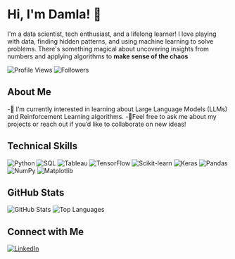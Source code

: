 # Hi, I'm Damla! 👋
I'm a data scientist, tech enthusiast, and a lifelong learner! I love playing with data, finding hidden patterns, and using machine learning to solve problems. There's something magical about uncovering insights from numbers and applying algorithms to **make sense of the chaos**

![Profile Views](https://komarev.com/ghpvc/?username=dmll0632)
![Followers](https://img.shields.io/github/followers/dmll0632?label=Followers&style=social)

## About Me
-🌱 I’m currently interested in learning about Large Language Models (LLMs) and Reinforcement Learning algorithms.
-💬Feel free to ask me about my projects or reach out if you’d like to collaborate on new ideas!

## Technical Skills
![Python](https://img.shields.io/badge/-Python-3776AB?style=flat&logo=python&logoColor=white)
![SQL](https://img.shields.io/badge/-SQL-003B57?style=flat&logo=sqlite&logoColor=white)
![Tableau](https://img.shields.io/badge/-Tableau-E97627?style=flat&logo=tableau&logoColor=white)
![TensorFlow](https://img.shields.io/badge/-TensorFlow-FF6F00?style=flat&logo=tensorflow&logoColor=white)
![Scikit-learn](https://img.shields.io/badge/-Scikit_learn-F7931E?style=flat&logo=scikit-learn&logoColor=white)
![Keras](https://img.shields.io/badge/-Keras-D00000?style=flat&logo=keras&logoColor=white)
![Pandas](https://img.shields.io/badge/-Pandas-150458?style=flat&logo=pandas&logoColor=white)
![NumPy](https://img.shields.io/badge/-NumPy-013243?style=flat&logo=numpy&logoColor=white)
![Matplotlib](https://img.shields.io/badge/-Matplotlib-003366?style=flat&logo=matplotlib&logoColor=white)

## GitHub Stats
![GitHub Stats](https://github-readme-stats.vercel.app/api?username=dmll0632&show_icons=true&theme=radical)
![Top Languages](https://github-readme-stats.vercel.app/api/top-langs/?username=dmll0632&layout=compact&theme=radical)

## Connect with Me
[![LinkedIn](https://img.shields.io/badge/LinkedIn-%230077B5.svg?style=for-the-badge&logo=linkedin&logoColor=white)](https://www.linkedin.com/in/damla-helvac%C4%B1-7aa6b0321/)
